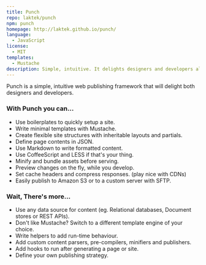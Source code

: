 ```yaml
---
title: Punch
repo: laktek/punch
npm: punch
homepage: http://laktek.github.io/punch/
language:
  - JavaScript
license:
  - MIT
templates:
  - Mustache
description: Simple, intuitive. It delights designers and developers alike.
---
```


Punch is a simple, intuitive web publishing framework that will delight both designers and developers.

### With Punch you can...

* Use boilerplates to quickly setup a site.
* Write minimal templates with Mustache.
* Create flexible site structures with inheritable layouts and partials.
* Define page contents in JSON.
* Use Markdown to write formatted content.
* Use CoffeeScript and LESS if that's your thing.
* Minify and bundle assets before serving.
* Preview changes on the fly, while you develop.
* Set cache headers and compress responses. (play nice with CDNs)
* Easily publish to Amazon S3 or to a custom server with SFTP.

### Wait, There's more...

* Use any data source for content (eg. Relational databases, Document stores or REST APIs).
* Don't like Mustache? Switch to a different template engine of your choice.
* Write helpers to add run-time behaviour.
* Add custom content parsers, pre-compilers, minifiers and publishers.
* Add hooks to run after generating a page or site.
* Define your own publishing strategy.
